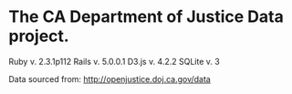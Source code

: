 # The CA Department of Justice Data project.

Ruby  v. 2.3.1p112
Rails v. 5.0.0.1
D3.js v. 4.2.2
SQLite v. 3

Data sourced from: http://openjustice.doj.ca.gov/data

